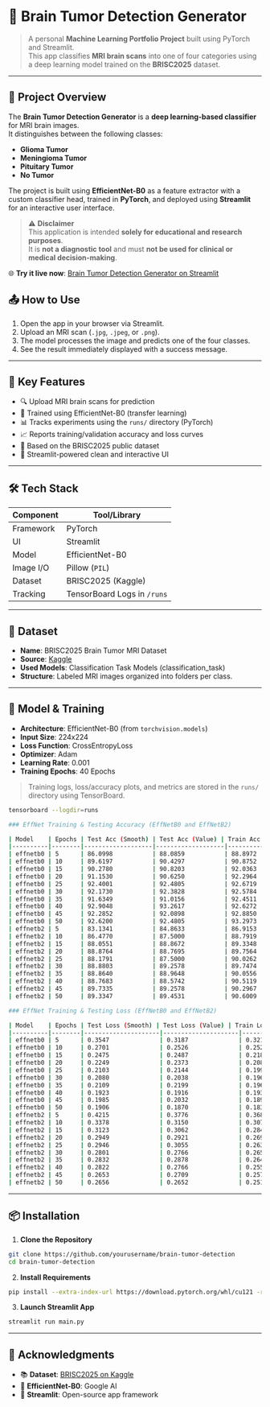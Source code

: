 # 🧠 Brain Tumor Detection Generator

> A personal **Machine Learning Portfolio Project** built using PyTorch and Streamlit.  
> This app classifies **MRI brain scans** into one of four categories using a deep learning model trained on the **BRISC2025** dataset.

---

## 📌 Project Overview

The **Brain Tumor Detection Generator** is a **deep learning-based classifier** for MRI brain images.  
It distinguishes between the following classes:

- **Glioma Tumor**
- **Meningioma Tumor**
- **Pituitary Tumor**
- **No Tumor**

The project is built using **EfficientNet-B0** as a feature extractor with a custom classifier head, trained in **PyTorch**, and deployed using **Streamlit** for an interactive user interface.

> ⚠️ **Disclaimer**  
> This application is intended **solely for educational and research purposes**.  
> It is **not a diagnostic tool** and must **not be used for clinical or medical decision-making**.

🌐 **Try it live now**: [Brain Tumor Detection Generator on Streamlit]()

## 📤 How to Use

1. Open the app in your browser via Streamlit.
2. Upload an MRI scan (`.jpg`, `.jpeg`, or `.png`).
3. The model processes the image and predicts one of the four classes.
4. See the result immediately displayed with a success message.

---

## 🧠 Key Features

- 🔍 Upload MRI brain scans for prediction
- 🤖 Trained using EfficientNet-B0 (transfer learning)
- 📊 Tracks experiments using the `runs/` directory (PyTorch)
- 📈 Reports training/validation accuracy and loss curves
- 🧪 Based on the BRISC2025 public dataset
- 🚀 Streamlit-powered clean and interactive UI

---

## 🛠️ Tech Stack

| Component | Tool/Library                |
| --------- | --------------------------- |
| Framework | PyTorch                     |
| UI        | Streamlit                   |
| Model     | EfficientNet-B0             |
| Image I/O | Pillow (`PIL`)              |
| Dataset   | BRISC2025 (Kaggle)          |
| Tracking  | TensorBoard Logs in `/runs` |

---

## 🧬 Dataset

- **Name**: BRISC2025 Brain Tumor MRI Dataset
- **Source**: [Kaggle](https://www.kaggle.com/datasets/briscdataset/brisc2025)
- **Used Models**: Classification Task Models (classification_task)
- **Structure**: Labeled MRI images organized into folders per class.

---

## 🧪 Model & Training

- **Architecture**: EfficientNet-B0 (from `torchvision.models`)
- **Input Size**: 224x224
- **Loss Function**: CrossEntropyLoss
- **Optimizer**: Adam
- **Learning Rate**: 0.001
- **Training Epochs**: 40 Epochs

> Training logs, loss/accuracy plots, and metrics are stored in the `runs/` directory using TensorBoard.

```bash
tensorboard --logdir=runs

### EffNet Training & Testing Accuracy (EffNetB0 and EffNetB2)

| Model    | Epochs | Test Acc (Smooth) | Test Acc (Value) | Train Acc (Smooth) | Train Acc (Value) | Time (min) |
|----------|--------|-------------------|-------------------|---------------------|--------------------|-------------|
| effnetb0 | 5      | 86.0998           | 88.0859           | 88.8972             | 89.6895            | 1.07        |
| effnetb0 | 10     | 89.6197           | 90.4297           | 90.8752             | 91.1823            | 2.543       |
| effnetb0 | 15     | 90.2780           | 90.8203           | 92.0363             | 92.1576            | 3.989       |
| effnetb0 | 20     | 91.1530           | 90.6250           | 92.2964             | 92.0581            | 5.498       |
| effnetb0 | 25     | 92.4001           | 92.4805           | 92.6719             | 92.7548            | 6.957       |
| effnetb0 | 30     | 92.1730           | 92.3828           | 92.5784             | 92.2970            | 8.032       |
| effnetb0 | 35     | 91.6349           | 91.0156           | 92.4511             | 92.6154            | 9.798       |
| effnetb0 | 40     | 92.9048           | 93.2617           | 92.6272             | 92.5358            | 11.45       |
| effnetb0 | 45     | 92.2852           | 92.0898           | 92.8850             | 93.1728            | 12.88       |
| effnetb0 | 50     | 92.6200           | 92.4805           | 93.2973             | 93.4713            | 14.27       |
| effnetb2 | 5      | 83.1341           | 84.8633           | 86.9153             | 87.8185            | 1.612       |
| effnetb2 | 10     | 86.4770           | 87.5000           | 88.7919             | 88.9331            | 3.664       |
| effnetb2 | 15     | 88.0551           | 88.8672           | 89.3348             | 89.1919            | 5.819       |
| effnetb2 | 20     | 88.8764           | 88.7695           | 89.7564             | 89.5303            | 7.907       |
| effnetb2 | 25     | 88.1791           | 87.5000           | 90.0262             | 89.6895            | 9.598       |
| effnetb2 | 30     | 88.8803           | 89.2578           | 89.7474             | 89.6099            | 12.11       |
| effnetb2 | 35     | 88.8640           | 88.9648           | 90.0556             | 90.3065            | 14.39       |
| effnetb2 | 40     | 88.7683           | 88.5742           | 90.5119             | 90.7842            | 16.55       |
| effnetb2 | 45     | 89.7335           | 89.2578           | 90.2967             | 90.8041            | 18.32       |
| effnetb2 | 50     | 89.3347           | 89.4531           | 90.6009             | 91.0629            | 20.44       |

### EffNet Training & Testing Loss (EffNetB0 and EffNetB2)

| Model    | Epochs | Test Loss (Smooth) | Test Loss (Value) | Train Loss (Smooth) | Train Loss (Value) | Time (min) |
|----------|--------|---------------------|---------------------|----------------------|----------------------|-------------|
| effnetb0 | 5      | 0.3547              | 0.3187              | 0.3212               | 0.2897               | 1.07        |
| effnetb0 | 10     | 0.2701              | 0.2526              | 0.2529               | 0.2413               | 2.543       |
| effnetb0 | 15     | 0.2475              | 0.2487              | 0.2184               | 0.2098               | 3.989       |
| effnetb0 | 20     | 0.2249              | 0.2373              | 0.2089               | 0.2140               | 5.498       |
| effnetb0 | 25     | 0.2103              | 0.2144              | 0.1991               | 0.1961               | 6.957       |
| effnetb0 | 30     | 0.2080              | 0.2038              | 0.1963               | 0.1964               | 8.032       |
| effnetb0 | 35     | 0.2109              | 0.2199              | 0.1960               | 0.1926               | 9.798       |
| effnetb0 | 40     | 0.1923              | 0.1916              | 0.1930               | 0.1927               | 11.45       |
| effnetb0 | 45     | 0.1985              | 0.2032              | 0.1897               | 0.1871               | 12.88       |
| effnetb0 | 50     | 0.1906              | 0.1870              | 0.1830               | 0.1821               | 14.27       |
| effnetb2 | 5      | 0.4215              | 0.3776              | 0.3689               | 0.3322               | 1.612       |
| effnetb2 | 10     | 0.3378              | 0.3150              | 0.3074               | 0.2950               | 3.664       |
| effnetb2 | 15     | 0.3123              | 0.3062              | 0.2844               | 0.2831               | 5.819       |
| effnetb2 | 20     | 0.2949              | 0.2921              | 0.2694               | 0.2651               | 7.907       |
| effnetb2 | 25     | 0.2946              | 0.3055              | 0.2634               | 0.2657               | 9.598       |
| effnetb2 | 30     | 0.2801              | 0.2766              | 0.2656               | 0.2682               | 12.11       |
| effnetb2 | 35     | 0.2832              | 0.2878              | 0.2640               | 0.2653               | 14.39       |
| effnetb2 | 40     | 0.2822              | 0.2766              | 0.2552               | 0.2507               | 16.55       |
| effnetb2 | 45     | 0.2653              | 0.2709              | 0.2570               | 0.2457               | 18.32       |
| effnetb2 | 50     | 0.2656              | 0.2652              | 0.2515               | 0.2412               | 20.44       |

```

---

## 📦 Installation

1. **Clone the Repository**

```bash
git clone https://github.com/yourusername/brain-tumor-detection
cd brain-tumor-detection
```

2. **Install Requirements**

```bash
pip install --extra-index-url https://download.pytorch.org/whl/cu121 -r requirements.txt
```

3. **Launch Streamlit App**

```bash
streamlit run main.py
```

---

## 🙏 Acknowledgments

- 📚 **Dataset**: [BRISC2025 on Kaggle](https://www.kaggle.com/datasets/briscdataset/brisc2025)
- 🧠 **EfficientNet-B0**: Google AI
- 💬 **Streamlit**: Open-source app framework
